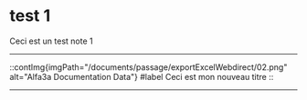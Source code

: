 # test 1
Ceci est un test note 1

***
::contImg{imgPath="/documents/passage/exportExcelWebdirect/02.png" alt="Alfa3a Documentation Data"}
#label
Ceci est mon nouveau titre
::
***
